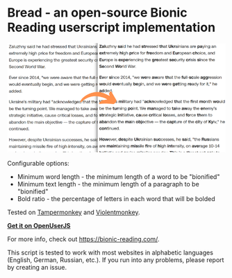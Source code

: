 # Bread - an open-source Bionic Reading userscript implementation

![Demo](demo.png)

Configurable options:

- Minimum word length - the minimum length of a word to be "bionified"
- Minimum text length - the minimum length of a paragraph to be "bionified"
- Bold ratio - the percentage of letters in each word that will be bolded

Tested on [Tampermonkey](https://www.tampermonkey.net/) and [Violentmonkey](https://violentmonkey.github.io/).

[**Get it on OpenUserJS**](https://openuserjs.org/scripts/tobyxdd/Bread)

For more info, check out https://bionic-reading.com/.

This script is tested to work with most websites in alphabetic languages (English, German, Russian, etc.). If you run into any problems, please report by creating an issue.
